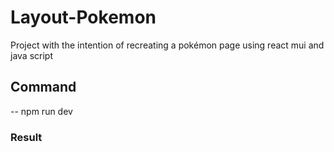 # Layout-Pokemon
Project with the intention of recreating a pokémon page using react mui and java script

## Command 
-- npm run dev

### Result

